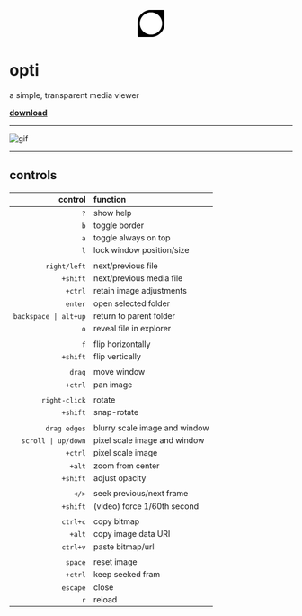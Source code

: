 <p align="center">
    <img src="https://raw.githubusercontent.com/torcado194/opti/master/icon-dark.png" alt="icon" width="48"/>
</p>

# opti

a simple, transparent media viewer

 **[download](https://github.com/torcado194/opti/releases)**

------

<img src="https://raw.githubusercontent.com/torcado194/opti/master/screenshots/opti1.gif" alt="gif"/>


------

## controls

|             control | function                      |
|--------------------:|:------------------------------|
|                  `?`| show help                     |
|                  `b`| toggle border                 |
|                  `a`| toggle always on top          |
|                  `l`| lock window position/size     |
|                     |                               |
|         `right/left`| next/previous file            |
|             `+shift`| next/previous media file      |
|              `+ctrl`|   retain image adjustments    |
|              `enter`| open selected folder          |
|`backspace \| alt+up`| return to parent folder       |
|                  `o`| reveal file in explorer       |
|                     |                               |
|                  `f`| flip horizontally             |
|             `+shift`| flip vertically               |
|                     |                               |
|               `drag`| move window                   |
|              `+ctrl`| pan image                     |
|                     |                               |
|        `right-click`| rotate                        |
|             `+shift`|   snap-rotate                 |
|                     |                               |
|         `drag edges`| blurry scale image and window |
|  `scroll \| up/down`| pixel scale image and window  |
|              `+ctrl`| pixel scale image             |
|               `+alt`|   zoom from center            |
|             `+shift`| adjust opacity                |
|                     |                               |
|                `</>`| seek previous/next frame      |
|             `+shift`|   (video) force 1/60th second |
|                     |                               |
|             `ctrl+c`| copy bitmap                   |
|               `+alt`| copy image data URI           |
|             `ctrl+v`| paste bitmap/url              |
|                     |                               |
|              `space`| reset image                   |
|              `+ctrl`|   keep seeked fram            |
|             `escape`| close                         |
|                  `r`| reload                        |